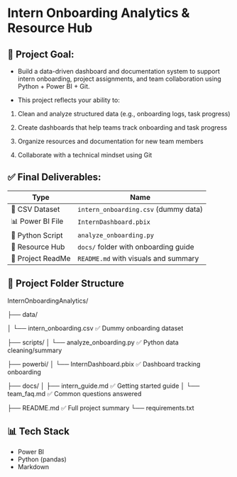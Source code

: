 # Intern Onboarding Analytics & Resource Hub

## 🔹 Project Goal:
- Build a data-driven dashboard and documentation system to support intern onboarding, project assignments, and team collaboration using Python + Power BI + Git.

- This project reflects your ability to:

1. Clean and analyze structured data (e.g., onboarding logs, task progress)

2. Create dashboards that help teams track onboarding and task progress

3. Organize resources and documentation for new team members

4. Collaborate with a technical mindset using Git

## ✅ Final Deliverables:
| Type              | Name                                 |
| ----------------- | ------------------------------------ |
| 🧾 CSV Dataset    | `intern_onboarding.csv` (dummy data) |
| 📊 Power BI File  | `InternDashboard.pbix`               |
| 🐍 Python Script  | `analyze_onboarding.py`              |
| 📁 Resource Hub   | `docs/` folder with onboarding guide |
| 📄 Project ReadMe | `README.md` with visuals and summary |


## 🔧 Project Folder Structure
InternOnboardingAnalytics/

├── data/

│   └── intern_onboarding.csv         ✅ Dummy onboarding dataset

├── scripts/
│   └── analyze_onboarding.py         ✅ Python data cleaning/summary

├── powerbi/
│   └── InternDashboard.pbix          ✅ Dashboard tracking onboarding


├── docs/
│   ├── intern_guide.md               ✅ Getting started guide
│   └── team_faq.md                   ✅ Common questions answered

├── README.md                         ✅ Full project summary
└── requirements.txt


## 📊 Tech Stack
- Power BI
- Python (pandas)
- Markdown
